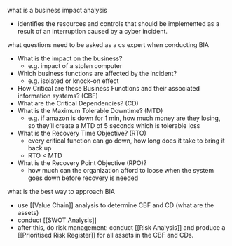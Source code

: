 what is a business impact analysis
- identifies the resources and controls that should be implemented as a result of an interruption caused by a cyber incident.


what questions need to be asked as a cs expert when conducting BIA
- What is the impact on the business? 
	- e.g. impact of a stolen computer
- Which business functions are affected by the incident?
	- e.g. isolated or knock-on effect
- How Critical are these Business Functions and their associated information systems? (CBF)
- What are the Critical Dependencies? (CD)
- What is the Maximum Tolerable Downtime? (MTD) 
	- e.g. if amazon is down for 1 min, how much money are they losing, so they’ll create a MTD of 5 seconds which is tolerable loss
- What is the Recovery Time Objective? (RTO) 
	- every critical function can go down, how long does it take to bring it back up
    - RTO < MTD
- What is the Recovery Point Objective (RPO)?
	- how much can the organization afford to loose when the system goes down before recovery is needed

what is the best way to approach BIA 
- use [[Value Chain]] analysis to determine CBF and CD (what are the assets)
- conduct [[SWOT Analysis]]
- after this, do risk management: conduct [[Risk Analysis]] and produce a [[Prioritised Risk Register]] for all assets in the CBF and CDs.